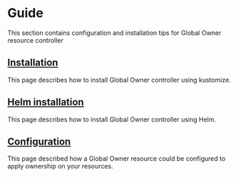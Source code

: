 # Guide

This section contains configuration and installation tips for Global Owner resource controller

## [Installation](./install.md)

This page describes how to install Global Owner controller using kustomize.

## [Helm installation](./02_helm_install.md)

This page describes how to install Global Owner controller using Helm.

## [Configuration](./configuration.md)

This page described how a Global Owner resource could be configured to apply ownership on your resources.
